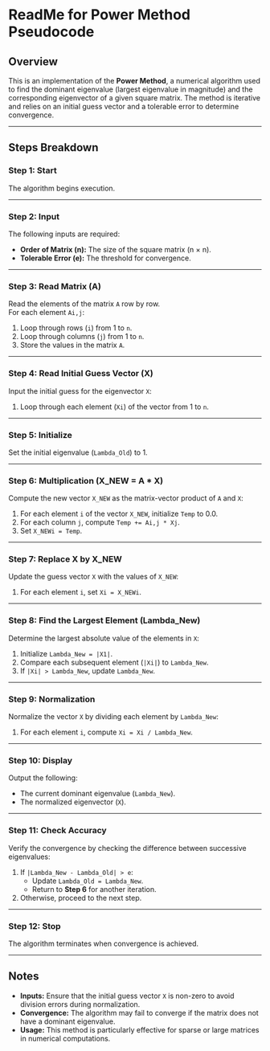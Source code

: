 # ReadMe for Power Method Pseudocode

## Overview

This is an implementation of the **Power Method**, a numerical algorithm used to find the dominant eigenvalue (largest eigenvalue in magnitude) and the corresponding eigenvector of a given square matrix. The method is iterative and relies on an initial guess vector and a tolerable error to determine convergence.

---

## Steps Breakdown

### Step 1: Start
The algorithm begins execution.

---

### Step 2: Input
The following inputs are required:
- **Order of Matrix (n):** The size of the square matrix (n × n).
- **Tolerable Error (e):** The threshold for convergence.

---

### Step 3: Read Matrix (A)
Read the elements of the matrix `A` row by row.  
For each element `Ai,j`:
1. Loop through rows (`i`) from 1 to `n`.
2. Loop through columns (`j`) from 1 to `n`.
3. Store the values in the matrix `A`.

---

### Step 4: Read Initial Guess Vector (X)
Input the initial guess for the eigenvector `X`:
1. Loop through each element (`Xi`) of the vector from 1 to `n`.

---

### Step 5: Initialize
Set the initial eigenvalue (`Lambda_Old`) to 1.

---

### Step 6: Multiplication (X_NEW = A * X)
Compute the new vector `X_NEW` as the matrix-vector product of `A` and `X`:
1. For each element `i` of the vector `X_NEW`, initialize `Temp` to 0.0.
2. For each column `j`, compute `Temp += Ai,j * Xj`.
3. Set `X_NEWi = Temp`.

---

### Step 7: Replace X by X_NEW
Update the guess vector `X` with the values of `X_NEW`:
1. For each element `i`, set `Xi = X_NEWi`.

---

### Step 8: Find the Largest Element (Lambda_New)
Determine the largest absolute value of the elements in `X`:
1. Initialize `Lambda_New = |X1|`.
2. Compare each subsequent element (`|Xi|`) to `Lambda_New`.
3. If `|Xi| > Lambda_New`, update `Lambda_New`.

---

### Step 9: Normalization
Normalize the vector `X` by dividing each element by `Lambda_New`:
1. For each element `i`, compute `Xi = Xi / Lambda_New`.

---

### Step 10: Display
Output the following:
- The current dominant eigenvalue (`Lambda_New`).
- The normalized eigenvector (`X`).

---

### Step 11: Check Accuracy
Verify the convergence by checking the difference between successive eigenvalues:

1. If `|Lambda_New - Lambda_Old| > e`:
   - Update `Lambda_Old = Lambda_New`.
   - Return to **Step 6** for another iteration.
2. Otherwise, proceed to the next step.

---

### Step 12: Stop
The algorithm terminates when convergence is achieved.

---

## Notes
- **Inputs:** Ensure that the initial guess vector `X` is non-zero to avoid division errors during normalization.
- **Convergence:** The algorithm may fail to converge if the matrix does not have a dominant eigenvalue.
- **Usage:** This method is particularly effective for sparse or large matrices in numerical computations.
